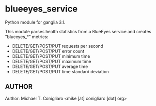 blueeyes_service
===============

Python module for ganglia 3.1.

This module parses health statistics from a BlueEyes service and creates
"blueeyes_*" metrics:

 * DELETE/GET/POST/PUT requests per second
 * DELETE/GET/POST/PUT error count
 * DELETE/GET/POST/PUT minimum time
 * DELETE/GET/POST/PUT maximum time
 * DELETE/GET/POST/PUT average time
 * DELETE/GET/POST/PUT time standard deviation

## AUTHOR

Author: Michael T. Conigliaro &lt;mike [at] conigliaro [dot] org&gt;

